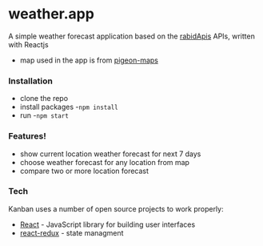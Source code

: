 # weather.app

A simple weather forecast application based on the [rabidApis](https://rapidapi.com/community/api/open-weather-map) APIs, written with Reactjs

- map used in the app is from [pigeon-maps](https://pigeon-maps.js.org/)


### Installation

- clone the repo
- install packages -`npm install`
- run -`npm start`

### Features!

- show current location weather forecast for next 7 days
- choose weather forecast for any location from map
- compare two or more location forecast

### Tech

Kanban uses a number of open source projects to work properly:

- [React](https://reactjs.org/) - JavaScript library for building user interfaces
- [react-redux](https://react-redux.js.org/) - state managment

